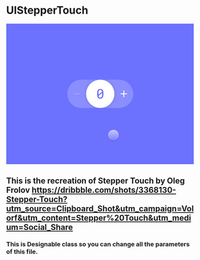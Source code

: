 # UIStepperTouch

![UIStepperTouch](/UIStepperTouch.gif)


## This is the recreation of Stepper Touch by Oleg Frolov https://dribbble.com/shots/3368130-Stepper-Touch?utm_source=Clipboard_Shot&utm_campaign=Volorf&utm_content=Stepper%20Touch&utm_medium=Social_Share


### This is Designable class so you can change all the parameters of this file.

